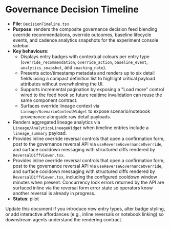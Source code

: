 # Governance Decision Timeline

- **File**: `DecisionTimeline.tsx`
- **Purpose**: renders the composite governance decision feed blending override recommendations, override outcomes, baseline lifecycle events, and cadence analytics snapshots for the experiment console sidebar.
- **Key behaviours**:
  - Displays entry badges with contextual colours per entry type (`override_recommendation`, `override_action`, `baseline_event`, `analytics_snapshot`, and `coaching_note`).
  - Presents actor/timestamp metadata and renders up to six detail fields using a compact definition list to highlight critical payload attributes without overwhelming the UI.
  - Supports incremental pagination by exposing a "Load more" control wired to the feed hook so future realtime invalidation can reuse the same component contract.
  - Surfaces override lineage context via `Lineage/ScenarioContextWidget` to expose scenario/notebook provenance alongside raw detail payloads.
- Renders aggregated lineage analytics via `Lineage/AnalyticsLineageWidget` when timeline entries include a `lineage_summary` payload.
- Provides inline override reversal controls that open a confirmation form, post to the governance reversal API via `useReverseGovernanceOverride`, and surface cooldown messaging with structured diffs rendered by `ReversalDiffViewer.tsx`.
 - Provides inline override reversal controls that open a confirmation form, post to the governance reversal API via `useReverseGovernanceOverride`, and surface cooldown messaging with structured diffs rendered by `ReversalDiffViewer.tsx`, including the configured cooldown window minutes when present. Concurrency lock errors returned by the API are surfaced inline via the reversal form error state so operators know another reversal is already in progress.
- **Status**: pilot

Update this document if you introduce new entry types, alter badge styling, or add interactive affordances (e.g., inline reversals or notebook linking) so downstream agents understand the rendering contract.
